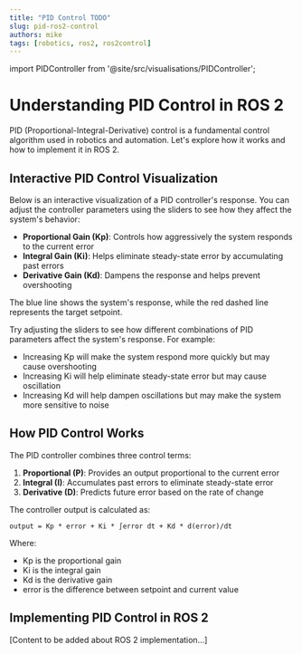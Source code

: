 ```yaml
---
title: "PID Control TODO"
slug: pid-ros2-control
authors: mike
tags: [robotics, ros2, ros2control]
---
```


import PIDController from '@site/src/visualisations/PIDController';

# Understanding PID Control in ROS 2

PID (Proportional-Integral-Derivative) control is a fundamental control algorithm used in robotics and automation. Let's explore how it works and how to implement it in ROS 2.

## Interactive PID Control Visualization

Below is an interactive visualization of a PID controller's response. You can adjust the controller parameters using the sliders to see how they affect the system's behavior:

- **Proportional Gain (Kp)**: Controls how aggressively the system responds to the current error
- **Integral Gain (Ki)**: Helps eliminate steady-state error by accumulating past errors
- **Derivative Gain (Kd)**: Dampens the response and helps prevent overshooting

The blue line shows the system's response, while the red dashed line represents the target setpoint.

<PIDController initialKp={4.0} initialKi={0.0} initialKd={0.0} setpoint={1} initialValue={0} />

Try adjusting the sliders to see how different combinations of PID parameters affect the system's response. For example:
- Increasing Kp will make the system respond more quickly but may cause overshooting
- Increasing Ki will help eliminate steady-state error but may cause oscillation
- Increasing Kd will help dampen oscillations but may make the system more sensitive to noise

## How PID Control Works

The PID controller combines three control terms:

1. **Proportional (P)**: Provides an output proportional to the current error
2. **Integral (I)**: Accumulates past errors to eliminate steady-state error
3. **Derivative (D)**: Predicts future error based on the rate of change

The controller output is calculated as:

```
output = Kp * error + Ki * ∫error dt + Kd * d(error)/dt
```

Where:
- Kp is the proportional gain
- Ki is the integral gain
- Kd is the derivative gain
- error is the difference between setpoint and current value

## Implementing PID Control in ROS 2

[Content to be added about ROS 2 implementation...]
